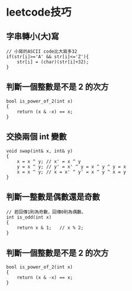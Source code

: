 # leetcode技巧
## 字串轉小(大)寫
```
// 小寫的ASCII code比大寫多32
if(str[i]>='A' && str[i]<='Z'){
    str[i] = (char)(str[i]+32);
}
```
## 判斷一個整數是不是 2 的次方
```
bool is_power_of_2(int x)  
{  
    return (x & -x) == x;  
}  
```
##  交換兩個 int 變數 
```
void swap(int& x, int& y)  
{  
    x = x ^ y; // x' = x ^ y  
    y = x ^ y; // y' = x' ^ y = x ^ y ^ y = x  
    x = x ^ y; // x = x' ^ y' = x ^ y ^ x = y  
} 
```
## 判斷一整數是偶數還是奇數 
```
// 若回傳1則為奇數，回傳0則為偶數。  
int is_odd(int x)  
{  
    return x & 1;   // x % 2;  
}  
```
## 判斷一個整數是不是 2 的次方 
```
bool is_power_of_2(int x)  
{  
    return (x & -x) == x;  
} 
```